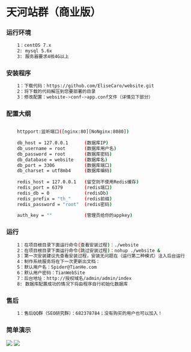 # 天河站群（商业版）

### 运行环境
``` bash
    1：centOS 7.x
    2: mysql 5.6x
    3: 服务器要求4核4G以上
```

### 安装程序
``` bash
    1：下载代码：https://github.com/EliseCaro/website.git
    2：将下载的代码解压到您要部署的目录
    3：修改配置：website->conf->app.conf文件（详情见下部分）
```

### 配置大纲
``` bash

    httpport:监听端口([nginx:80][NoNginx:8080])
    
    db_host = 127.0.0.1      (数据库IP)
    db_username = root       (数据库用户名)
    db_password = root       (数据库密码)
    db_database = website    (数据库名)
    db_port = 3306           (数据库端口)
    db_charset = utf8mb4     (数据库编码)
    
    redis_host = 127.0.0.1   (留空则不使用Redis缓存)
    redis_port = 6379        (redis端口)
    redis_db = 0             (redisDb)
    redis_prefix = "th_"     (redis前缀)
    redis_password = "root"  (redis密码)
    
    auth_key = ""            (管理员给你的appkey)

```

### 运行
``` bash
    1：在项目根目录下面运行命令(查看安装过程)：./website
    2：在项目根目录下面运行命令(跳过安装过程)：nohup ./website &
    3：第一次安装建议先查看安装过程，安装无问题在（运行第二种模式）注入后台运行
    4：制作系统服务将在下一次更新出文档：
    5：默认用户名：Spider@TianHe.com
    6：默认用户密码：TianWebSite
    7：后台地址：http://授权域名/admin/admin/index
    8: 数据库配置成功的情况下将由程序自行初始化数据库
```

### 售后
``` bash
    1：售后QQ群（SEO研究群）：682378784；没有购买的用户也可以加入！
```

### 简单演示

![](http://araneid-demo.test.upcdn.net/demo01.png)
![](http://araneid-demo.test.upcdn.net/demo02.png)